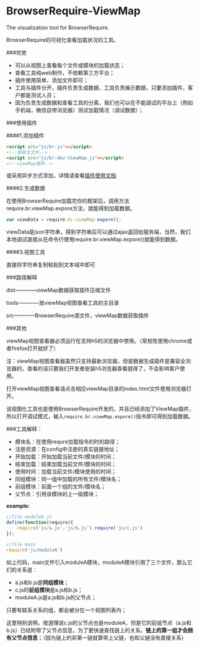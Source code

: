 # BrowserRequire-ViewMap

The visualization tool for BrowserRequire.

BrowserRequire的可视化查看加载状况的工具。

###优势

* 可以从视图上查看每个文件或模块的加载状态；
* 查看工具纯web制作，不依赖第三方平台；
* 插件使用简单，添加文件即可；
* 工具与插件分开，插件负责生成数据，工具负责展示数据，只要添加插件，客户都是测试人员；
* 因为负责生成数据和查看工具的分离，我们也可以在不能调试的平台上（例如手机端，微信自带浏览器）测试加载情况（调试数据）；

###使用插件

####1.添加插件
```html
<script src="js/br.js"></script>
<!--框架主文件-->
<script src="js/br-dev-ViewMap.js"></script>
<!--viewMap插件-->
```

或采用异步方式添加，详情请查看[插件使用文档](https://github.com/kirakiray/BrowserRequire/wiki/插件使用和介绍)

####2.生成数据

在使用BrowserRequire加载完你的框架后，调用方法require.br.viewMap.expore方法，就能得到加载数据。

```javascript
var viewData = require.br.viewMap.expore();
```

viewData是json字符串，得到字符串后可以通过ajax返回给服务端，当然，我们本地调试直接从在命令行使用require.br.viewMap.expore()就能得到数据。

####3.视图工具

直接将字符串复制粘贴到文本域中即可

###路径解释

dist————viewMap数据获取插件压缩文件

tools————放viewMap视图查看工具的主目录

src————BrowserRequire源文件，viewMap数据获取插件

###其他

viewMap视图查看器必须运行在支持h5的浏览器中使用。（常规性使用chrome或者firefox打开就好了）

注：viewMap视图查看器虽然只支持最新浏览器，但是数据生成插件是兼容全浏览器的，查看的话只要我们开发者安装h5浏览器查看就得了，不会影响客户使用。

打开viewMap视图查看请点击相应viewMap目录的index.html文件使用浏览器打开。

该视图化工具也是使用BrowserRequire开发的，并且已经添加了ViewMap插件，所以打开调试模式，输入`require.br.viewMap.expore()`指令即可得到加载数据。


###工具解释：

* 模块名：在使用requre加载指令的时的路径；
* 注册资源：在config中注册的真实链接地址；
* 开始加载：开始加载当前文件/模块的时间；
* 结束加载：结束加载当前文件/模块的时间；
* 使用时间：加载当前文件/模块使用的时间；
* 同组模块：同一组中加载的所有文件/模块名；
* 前组模块：前面一个组的文件/模块名；
* 父节点：引用该模块的上一级模块；

**example:**


```javascript
//file moduleA.js
define(function(require){
	require('js/a.js','js/b.js').require('js/c.js')
});
```

```javascript
//file main
require('js/moduleA')
```

如上代码，main文件引入moduleA模块，moduleA模块引用了三个文件，那么它们的关系是：

* a.js和b.js是**同组模块**；
* c.js的**前组模块**是a.js和b.js；
* moduleA.js是a.js和b.js的父节点；

只要有联系关系的组，都会被分在一个视图列表内；

这里特别说明，按道理说c.js的父节点也是moduleA，但是它的前组节点（a.js和b.js）已经附带了父节点信息，为了更快速查找链上的关系，**链上的第一组才会拥有父节点信息**；（因为链上的非第一链就算带上父链，也和父链没有直接关系）
